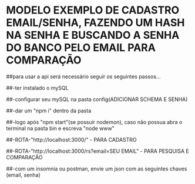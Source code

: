 # MODELO EXEMPLO DE CADASTRO EMAIL/SENHA, FAZENDO UM HASH NA SENHA E BUSCANDO A SENHA DO BANCO PELO EMAIL PARA COMPARAÇÃO

##para usar a api será necessário seguir os seguintes passos...

##-ter instalado o mySQL


##-configurar seu mySQL na pasta config(ADICIONAR SCHEMA E SENHA)


##-dar um "npm i" dentro da pasta


##-logo após "npm start"(se possuir nodemon), caso não possua abra o terminal na pasta bin e escreva "node www"

##-ROTA-"http://localhost:3000/" - PARA CADASTRO

##-ROTA-"http://localhost:3000/rs?email=SEU EMAIL" - PARA PESQUISA E COMPARAÇÃO

##-com um insomnia ou postman, envie um json com as seguintes chaves (email, senha)
